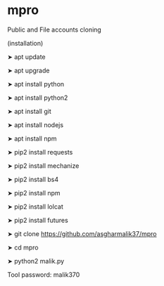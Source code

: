 # mpro
Public and File accounts cloning

(installation)

➤ apt update

➤ apt upgrade 

➤ apt install python

➤ apt install python2

➤ apt install git 

➤ apt install nodejs

➤ apt install npm

➤ pip2 install requests

➤ pip2 install mechanize 

➤ pip2 install bs4

➤ pip2 install npm

➤ pip2 install lolcat

➤ pip2 install futures

➤ git clone https://github.com/asgharmalik37/mpro

➤ cd mpro

➤ python2 malik.py

Tool password: malik370
